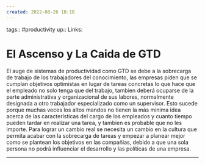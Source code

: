```yaml
---
created: 2022-08-26 18:18
---
```

tags:: #productivity 
up:: 
Links: 
# El Ascenso y La Caida de GTD
El auge de sistemas de productividad como GTD se debe a la sobrecarga de trabajo de los trabajadores del conocimiento, las empresas piden que se cumplan objetivos optimistas en lugar de tareas concretas lo que hace que el empleado no solo tenga que del trabajo, tambien deberá ocuparse de la parte administrativa y organizacional de sus labores, normalmente designada a otro trabajador especializado como un supervisor. Esto sucede porque muchas veces los altos mandos no tienen la más minima idea acerca de las características del cargo de los empleados y cuanto tiempo pueden tardar en realizar una tarea, y tambien es probable que no les importe. Para lograr un cambio real se necesita un cambio en la cultura que permita acabar con la sobrecarga de tareas y empezar a planear mejor como se plantean los objetivos en las compañias, debido a que una sola persona no podrá influenciar el desarrollo y las políticas de una empresa.
___
